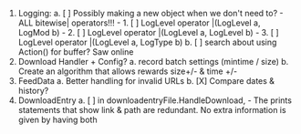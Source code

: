 ﻿1. Logging:
	a. [ ] Possibly making a new object when we don't need to?
		- ALL bitewise| operators!!!
		- 1. [ ] LogLevel operator |(LogLevel a, LogMod b)
		- 2. [ ] LogLevel operator |(LogLevel a, LogLevel b)
		- 3. [ ] LogLevel operator |(LogLevel a, LogType b)
	b. [ ] search about using Action<Log>() for buffer? Saw online
2. Download Handler + Config?
	a. record batch settings (mintime / size)
	b. Create an algorithm that allows rewards size+/- & time +/-
3. FeedData
	a. Better handling for invalid URLs
	b. [X] Compare dates & history?
4. DownloadEntry
	a. [ ] in downloadentryFile.HandleDownload,
		- The prints statements that show link & path are redundant. No extra information is given by having both